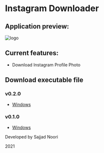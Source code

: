 # Instagram Downloader

## Application preview:

![logo](https://s21.picofile.com/file/8442295926/downloader.PNG)

## Current features:

* Download Instagram Profile Photo

## Download executable file

### v0.2.0
* [Windows](https://mega.nz/file/5F1TzKRY#5Ah1s30yEWt_jsAdcELnotkydgY97NC_gXCO4YcA_r0)

### v0.1.0
* [Windows](https://mega.nz/file/lY8gECzQ#pYwCTeV_y06LniIcK11mRXMa3gRf6gD1QrbzdBrsPY4)

Developed by Sajjad Noori

2021
